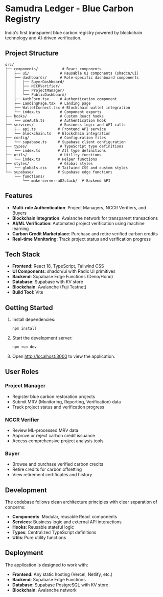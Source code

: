 # Samudra Ledger - Blue Carbon Registry

India's first transparent blue carbon registry powered by blockchain technology and AI-driven verification.

## Project Structure

```
src/
├── components/           # React components
│   ├── ui/              # Reusable UI components (shadcn/ui)
│   ├── dashboards/      # Role-specific dashboard components
│   │   ├── BuyerDashboard/
│   │   ├── NCCRVerifier/
│   │   ├── ProjectManager/
│   │   └── PublicDashboard/
│   ├── AuthForm.tsx     # Authentication component
│   ├── LandingPage.tsx  # Landing page
│   ├── WalletConnect.tsx # Blockchain wallet integration
│   └── index.ts         # Component exports
├── hooks/               # Custom React hooks
│   └── useAuth.ts       # Authentication hook
├── services/            # Business logic and API calls
│   ├── api.ts          # Frontend API service
│   └── blockchain.ts   # Blockchain integration
├── config/              # Configuration files
│   └── supabase.ts     # Supabase client configuration
├── types/               # TypeScript type definitions
│   └── index.ts        # All type definitions
├── utils/               # Utility functions
│   └── index.ts        # Helper functions
├── styles/              # Global styles
│   └── globals.css     # Tailwind CSS and custom styles
└── supabase/           # Supabase edge functions
    └── functions/
        └── make-server-a82c4acb/  # Backend API
```

## Features

- **Multi-role Authentication**: Project Managers, NCCR Verifiers, and Buyers
- **Blockchain Integration**: Avalanche network for transparent transactions
- **AI/ML Verification**: Automated project verification using machine learning
- **Carbon Credit Marketplace**: Purchase and retire verified carbon credits
- **Real-time Monitoring**: Track project status and verification progress

## Tech Stack

- **Frontend**: React 18, TypeScript, Tailwind CSS
- **UI Components**: shadcn/ui with Radix UI primitives
- **Backend**: Supabase Edge Functions (Deno/Hono)
- **Database**: Supabase with KV store
- **Blockchain**: Avalanche (Fuji Testnet)
- **Build Tool**: Vite

## Getting Started

1. Install dependencies:
   ```bash
   npm install
   ```

2. Start the development server:
   ```bash
   npm run dev
   ```

3. Open [http://localhost:3000](http://localhost:3000) to view the application.

## User Roles

### Project Manager
- Register blue carbon restoration projects
- Submit MRV (Monitoring, Reporting, Verification) data
- Track project status and verification progress

### NCCR Verifier
- Review ML-processed MRV data
- Approve or reject carbon credit issuance
- Access comprehensive project analysis tools

### Buyer
- Browse and purchase verified carbon credits
- Retire credits for carbon offsetting
- View retirement certificates and history

## Development

The codebase follows clean architecture principles with clear separation of concerns:

- **Components**: Modular, reusable React components
- **Services**: Business logic and external API interactions
- **Hooks**: Reusable stateful logic
- **Types**: Centralized TypeScript definitions
- **Utils**: Pure utility functions

## Deployment

The application is designed to work with:
- **Frontend**: Any static hosting (Vercel, Netlify, etc.)
- **Backend**: Supabase Edge Functions
- **Database**: Supabase PostgreSQL with KV store
- **Blockchain**: Avalanche network